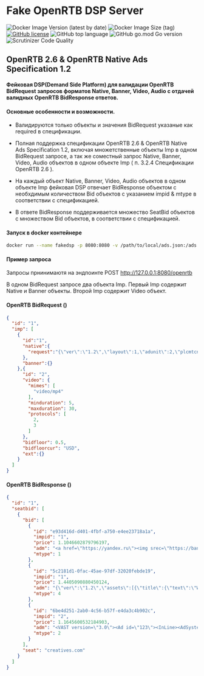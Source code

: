 # Fake OpenRTB DSP Server
![Docker Image Version (latest by date)](https://img.shields.io/docker/v/rapidcodelab/fakedsp?style=flat-square)
![Docker Image Size (tag)](https://img.shields.io/docker/image-size/rapidcodelab/fakedsp/latest?style=flat-square)
[![GitHub license](https://img.shields.io/github/license/RapidCodeLab/fakedsp?style=flat-square)](https://github.com/RapidCodeLab/fakedsp/blob/main/LICENSE)
![GitHub top language](https://img.shields.io/github/languages/top/RapidCodeLab/fakedsp?style=flat-square)
![GitHub go.mod Go version](https://img.shields.io/github/go-mod/go-version/RapidCodeLab/fakedsp?style=flat-square)
![Scrutinizer Code Quality](https://img.shields.io/scrutinizer/quality/g/RapidCodeLab/fakedsp/main?style=flat-square)

## OpenRTB 2.6 & OpenRTB Native Ads Specification 1.2  

#### Фейковая DSP(Demand Side Platform) для валидации OpenRTB BidRequest запросов форматов Native, Banner, Video, Audio с отдачей валидных OpenRTB BidResponse ответов. 



#### Основные особенности и возможности.


* Валидируются только объекты и значения BidRequest указаные как required в спецификации. 

* Полная поддержка спецификации OpenRTB 2.6 & OpenRTB Native Ads Specification 1.2, включая множетственные объекты Imp в одном BidRequest запросе, а так же соместный запрос Native, Banner, Video, Audio объектов в одном объекте Imp ( п. 3.2.4 Спецификации OpenRTB 2.6 ). 

* На каждый объект Native, Banner, Video, Audio объектов в одном объекте Imp фейковая DSP отвечает BidResponse объектом с  необхдимым количеством Bid объектов с указанием impid & mtype в соответствии с спецификацией.

* В ответе BidResponse поддерживается множество SeatBid объектов с множеством Bid объектов, в соответствии с спецификацией.


#### Запуск в docker контейнере

```bash
docker run --name fakedsp -p 8080:8080 -v /path/to/local/ads.json:/ads.json -e ADS_DATABASE_PATH='./ads.json' rapidcodelab/fakedsp
```


#### Пример запроса


Запросы прнинимаютя на эндпоинте POST http://127.0.0.1:8080/openrtb


В одном BidRequest запросе два объекта Imp. 
Первый Imp содержит Native и Banner объекты.
Второй Imp содержит Video объект.  


#### OpenRTB BidRequest ()
```json
{
  "id": "1",
  "imp": [
    {
      "id":"1",
      "native":{
        "request":"{\"ver\":\"1.2\",\"layout\":1,\"adunit\":2,\"plcmtcnt\":4,\"plcmttype\":4,\"assets\":[{\"id\":1,\"required\":1,\"title\":{\"len\":75}},{\"id\":2,\"required\":1,\"img\":{\"wmin\":492,\"hmin\":328,\"type\":3,\"mimes\":[\"image/jpeg\",\"image/jpg\",\"image/png\",\"image/gif\"]}},{\"id\":4,\"required\":0,\"data\":{\"type\":6}},{\"id\":5,\"required\":0,\"data\":{\"type\":7}},{\"id\":6,\"required\":0,\"data\":{\"type\":1,\"len\":20}}]}"
      },
      "banner":{}
    },{
      "id": "2",
      "video": {
        "mimes": [
          "video/mp4"
        ],
        "minduration": 5,
        "maxduration": 30,
        "protocols": [
          2,
          3
        ]
      },
      "bidfloor": 0.5,
      "bidfloorcur": "USD",
      "ext":{}
    }
  ]
}
```

#### OpenRTB BidResponse ()
```json
{
  "id": "1",
  "seatbid": [
    {
      "bid": [
        {
          "id": "e93d416d-d401-4fbf-a750-e4ee23718a1a",
          "impid": "1",
          "price": 1.1046602879796197,
          "adm": "<a href=\"https://yandex.ru\"><img srec=\"https://banners.rapidcodelab.repl.co/banners/1.jpg\"/></a>",
          "mtype": 1
        },
        {
          "id": "5c2181d1-0fac-45ae-97df-32020febde19",
          "impid": "1",
          "price": 1.4405090880450124,
          "adm": "{\"ver\":\"1.2\",\"assets\":[{\"title\":{\"text\":\"Wordpress Hosting\"}},{\"img\":{\"type\":3,\"url\":\"https://banners.rapidcodelab.repl.co/banners/1.jpg\"}},{\"data\":{\"type\":2,\"value\":\"Cheap wordpress hosting at turhost.com\"}}],\"link\":{\"url\":\"https://yandex.ru\"}}",
          "mtype": 4
        },
        {
          "id": "6be4d251-2ab0-4c56-b57f-e4da3c4b902c",
          "impid": "2",
          "price": 1.1645600532184903,
          "adm": "<VAST version=\"3.0\"><Ad id=\"123\"><InLine><AdSystem><![CDATA[DSP]]></AdSystem><AdTitle><![CDATA[adTitle]]></AdTitle><Creatives><Creative><Linear><TrackingEvents></TrackingEvents><MediaFiles><MediaFile delivery=\"progressive\" type=\"video/mp4\" width=\"0\" height=\"0\"><![CDATA[https://banners.rapidcodelab.repl.co/media/002.mp4]]></MediaFile></MediaFiles><VideoClicks><ClickThrough id=\"1\"><![CDATA[https://yandex.ru]]></ClickThrough></VideoClicks></Linear></Creative></Creatives></InLine></Ad></VAST>",
          "mtype": 2
        }
      ],
      "seat": "creatives.com"
    }
  ]
}
```